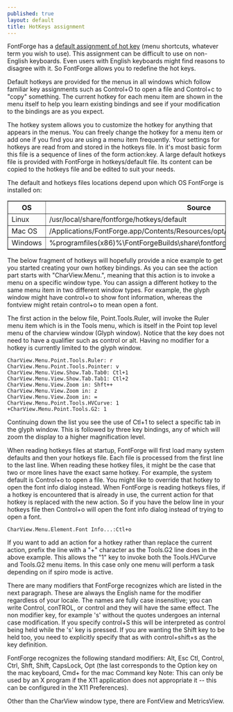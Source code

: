 ```yaml
---
published: true
layout: default
title: HotKeys assignment
---
```


FontForge has a [default assignment of hot key](/en-US/documentation/interface/hotkeys) (menu shortcuts, whatever term you wish to use). This assignment can be difficult to use on non-English keyboards. Even users with English keyboards might find reasons to disagree with it. So FontForge allows you to redefine the hot keys. 

Default hotkeys are provided for the menus in all windows which follow familiar key assignments such as Control+O to open a file and Control+c to "copy" something. The current hotkey for each menu item are shown in the menu itself to help you learn existing bindings and see if your modification to the bindings are as you expect.

The hotkey system allows you to customize the hotkey for anything that appears in the menus. You can freely change the hotkey for a menu item or add one if you find you are using a menu item frequently. Your settings for hotkeys are read from and stored in the hotkeys file. In it's most basic form this file is a sequence of lines of the form action:key. A large default hotkeys file is provided with FontForge in hotkeys/default file.  Its content can be copied to the hotkeys file and be edited to suit your needs.

The default and hotkeys files locations depend upon which OS FontForge is installed on:

<table class="table" border>

<tbody>

  <tr>
    <th>OS</th>
    <th>Source</th>
    <th>Destination</th>
  </tr>
  <tr>
    <td>Linux</td>
    <td>/usr/local/share/fontforge/hotkeys/default</td>
    <td>~/.config/fontforge/hotkeys</td>
  </tr>
  <tr>
    <td>Mac OS</td>
    <td>/Applications/FontForge.app/Contents/Resources/opt/local/share/fontforge/hotkeys/default</td>
    <td>~/.config/fontforge/hotkeys</td>
  </tr>
  <tr>
    <td>Windows</td>
    <td>%programfiles(x86)%\FontForgeBuilds\share\fontforge\hotkeys\default</td>
    <td>%userprofile%\AppData\Roaming\FontForge\hotkeys</td>
  </tr>

</tbody>

</table>

The below fragment of hotkeys will hopefully provide a nice example to get you started creating your own hotkey bindings. As you can see the action part starts with "CharView.Menu.", meaning that this action is to invoke a menu on a specific window type. You can assign a different hotkey to the same menu item in two different window types. For example, the glyph window might have control+o to show font information, whereas the fontview might retain control+o to mean open a font.

The first action in the below file, Point.Tools.Ruler, will invoke the Ruler menu item which is in the Tools menu, which is itself in the Point top level menu of the charview window (Glyph window). Notice that the key does not need to have a qualifier such as control or alt. Having no modifier for a hotkey is currently limited to the glyph window.

```
CharView.Menu.Point.Tools.Ruler: r
CharView.Menu.Point.Tools.Pointer: v
CharView.Menu.View.Show.Tab.Tab0: Ctl+1
CharView.Menu.View.Show.Tab.Tab1: Ctl+2
CharView.Menu.View.Zoom in: Shft++
CharView.Menu.View.Zoom in: z
CharView.Menu.View.Zoom in: =
CharView.Menu.Point.Tools.HVCurve: 1
+CharView.Menu.Point.Tools.G2: 1
```

Continuing down the list you see the use of Ctl+1 to select a specific tab in the glyph window. This is followed by three key bindings, any of which will zoom the display to a higher magnification level.

When reading hotkeys files at startup, FontForge will first load many system defaults and then your hotkeys file. Each file is processed from the first line to the last line. When reading these hotkey files, it might be the case that two or more lines have the exact same hotkey. For example, the system default is Control+o to open a file. You might like to override that hotkey to open the font info dialog instead. When FontForge is reading hotkeys files, if a hotkey is encountered that is already in use, the current action for that hotkey is replaced with the new action. So if you have the below line in your hotkeys file then Control+o will open the font info dialog instead of trying to open a font.

```
CharView.Menu.Element.Font Info...:Ctl+o
```

If you want to add an action for a hotkey rather than replace the current action, prefix the line with a "+" character as the Tools.G2 line does in the above example. This allows the "1" key to invoke both the Tools.HVCurve and Tools.G2 menu items. In this case only one menu will perform a task depending on if spiro mode is active.

There are many modifiers that FontForge recognizes which are listed in the next paragraph. These are always the English name for the modifier regardless of your locale. The names are fully case insensitive; you can write Control, conTROL, or control and they will have the same effect. The non modifier key, for example 's' without the quotes undergoes an internal case modification. If you specify control+S this will be interpreted as control being held while the 's' key is pressed. If you are wanting the Shift key to be held too, you need to explicitly specify that as with control+shift+s as the key definition.

FontForge recognizes the following standard modifiers: Alt, Esc Ctl, Control, Ctrl, Shft, Shift, CapsLock, Opt (the last corresponds to the Option key on the mac keyboard, Cmd+ for the mac Command key Note: This can only be used by an X program if the X11 application does not appropriate it -- this can be configured in the X11 Preferences).

Other than the CharView window type, there are FontView and MetricsView.
